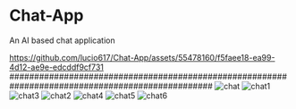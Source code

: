 # Chat-App
An AI based chat application

https://github.com/lucio617/Chat-App/assets/55478160/f5faee18-ea99-4d12-ae9e-edcddf9cf731
#################################################################################################
![chat](https://github.com/lucio617/Chat-App/assets/55478160/3e5138f1-fc8f-4765-b79f-f8f8c26297cb)
![chat1](https://github.com/lucio617/Chat-App/assets/55478160/ad8f65f2-edf4-4047-891b-1fa2e4884a36)
![chat3](https://github.com/lucio617/Chat-App/assets/55478160/c5f547dd-d7f7-4919-8414-1c8bbb08361b)
![chat2](https://github.com/lucio617/Chat-App/assets/55478160/7604ff30-8d84-46ff-9da6-e6ad2b582b6d)
![chat4](https://github.com/lucio617/Chat-App/assets/55478160/cea70d1a-9b1f-495a-b7b1-a18b48831466)
![chat5](https://github.com/lucio617/Chat-App/assets/55478160/90f78b08-7585-40aa-a9ad-3bfcb4a53a98)
![chat6](https://github.com/lucio617/Chat-App/assets/55478160/e75d73db-3cc8-4cd9-b59c-4f20049efb09)
